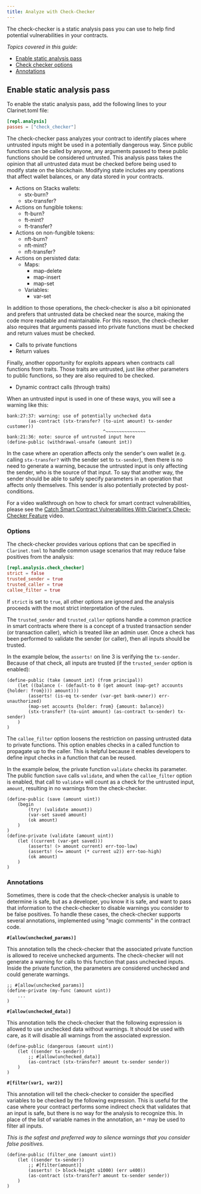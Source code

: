 ```yaml
---
title: Analyze with Check-Checker
---
```


The check-checker is a static analysis pass you can use to help find potential vulnerabilities in your contracts.

*Topics covered in this guide*:

* [Enable static analysis pass](#enable-static-analysis-pass)
* [Check checker options](#options)
* [Annotations](#annotations)

## Enable static analysis pass
To enable the static analysis pass, add the following lines to your Clarinet.toml file:

```toml
[repl.analysis]
passes = ["check_checker"]
```

The check-checker pass analyzes your contract to identify places where untrusted inputs might be used in a potentially dangerous way. 
Since public functions can be called by anyone, any arguments passed to these public functions should be considered untrusted. 
This analysis pass takes the opinion that all untrusted data must be checked before being used to modify state on the blockchain. 
Modifying state includes any operations that affect wallet balances, or any data stored in your contracts.

- Actions on Stacks wallets:
  - stx-burn?
  - stx-transfer?
- Actions on fungible tokens:
  - ft-burn?
  - ft-mint?
  - ft-transfer?
- Actions on non-fungible tokens:
  - nft-burn?
  - nft-mint?
  - nft-transfer?
- Actions on persisted data:
  - Maps:
    - map-delete
    - map-insert
    - map-set
  - Variables:
    - var-set

In addition to those operations, the check-checker is also a bit opinionated and prefers that untrusted data be checked near the source,
making the code more readable and maintainable. For this reason, the check-checker also requires that arguments passed into private functions 
must be checked and return values must be checked.

- Calls to private functions
- Return values

Finally, another opportunity for exploits appears when contracts call functions from traits. 
Those traits are untrusted, just like other parameters to public functions, so they are also required to be checked.

- Dynamic contract calls (through traits)

When an untrusted input is used in one of these ways, you will see a warning like this:

```
bank:27:37: warning: use of potentially unchecked data
        (as-contract (stx-transfer? (to-uint amount) tx-sender customer))
                                    ^~~~~~~~~~~~~~~~
bank:21:36: note: source of untrusted input here
(define-public (withdrawal-unsafe (amount int))
```

In the case where an operation affects only the sender's own wallet (e.g. calling `stx-transfer?` with the sender 
set to `tx-sender`), then there is no need to generate a warning, because the untrusted input is only affecting the sender, 
who is the source of that input. To say that another way, the sender should be able to safely specify parameters in an 
operation that affects only themselves. This sender is also potentially protected by post-conditions.

For a video walkthrough on how to check for smart contract vulnerabilities, please see the [Catch Smart Contract Vulnerabilities With Clarinet's Check-Checker Feature](https://www.youtube.com/watch?v=v2qXFL2owC8) video.

### Options

The check-checker provides various options that can be specified in `Clarinet.toml` to handle common usage scenarios that
may reduce false positives from the analysis:

```toml
[repl.analysis.check_checker]
strict = false
trusted_sender = true
trusted_caller = true
callee_filter = true
```

If `strict` is set to `true`, all other options are ignored and the analysis proceeds with the most strict interpretation of the rules.

The `trusted_sender` and `trusted_caller` options handle a common practice in smart contracts where there is a concept of a 
trusted transaction sender (or transaction caller), which is treated like an admin user. Once a check has been performed 
to validate the sender (or caller), then all inputs should be trusted.

In the example below, the `asserts!` on line 3 is verifying the `tx-sender`. Because of that check, all inputs are trusted 
(if the `trusted_sender` option is enabled):

```clarity
(define-public (take (amount int) (from principal))
    (let ((balance (- (default-to 0 (get amount (map-get? accounts {holder: from}))) amount)))
        (asserts! (is-eq tx-sender (var-get bank-owner)) err-unauthorized)
        (map-set accounts {holder: from} {amount: balance})
        (stx-transfer? (to-uint amount) (as-contract tx-sender) tx-sender)
    )
)
```

The `callee_filter` option loosens the restriction on passing untrusted data to private functions. This option
enables checks in a called function to propagate up to the caller. This is helpful because it enables developers to 
define input checks in a function that can be reused.

In the example below, the private function `validate` checks its parameter. The public function `save` calls `validate`, 
and when the `callee_filter` option is enabled, that call to `validate` will count as a check for the untrusted 
input, `amount`, resulting in no warnings from the check-checker.

```clarity
(define-public (save (amount uint))
    (begin
        (try! (validate amount))
        (var-set saved amount)
        (ok amount)
    )
)
(define-private (validate (amount uint))
    (let ((current (var-get saved)))
        (asserts! (> amount current) err-too-low)
        (asserts! (<= amount (* current u2)) err-too-high)
        (ok amount)
    )
)
```

### Annotations

Sometimes, there is code that the check-checker analysis is unable to determine is safe, but as a developer, 
you know it is safe, and want to pass that information to the check-checker to disable warnings you 
consider to be false positives. To handle these cases, the check-checker supports several annotations, implemented 
using "magic comments" in the contract code.

**`#[allow(unchecked_params)]`**

This annotation tells the check-checker that the associated private function is allowed to receive unchecked arguments. 
The check-checker will not generate a warning for calls to this function that pass unchecked inputs. Inside the private function, 
the parameters are considered unchecked and could generate warnings.

```clarity
;; #[allow(unchecked_params)]
(define-private (my-func (amount uint))
    ...
)
```

**`#[allow(unchecked_data)]`**

This annotation tells the check-checker that the following expression is allowed to use unchecked data without warnings.
It should be used with care, as it will disable all warnings from the associated expression.

```clarity
(define-public (dangerous (amount uint))
    (let ((sender tx-sender))
        ;; #[allow(unchecked_data)]
        (as-contract (stx-transfer? amount tx-sender sender))
    )
)
```

**`#[filter(var1, var2)]`**

This annotation will tell the check-checker to consider the specified variables to be checked by the following expression.
This is useful for the case where your contract performs some indirect check that validates that an input is safe, 
but there is no way for the analysis to recognize this. In place of the list of variable names in the annotation, an `*` 
may be used to filter all inputs.

_This is the safest and preferred way to silence warnings that you consider false positives._

```clarity
(define-public (filter_one (amount uint))
    (let ((sender tx-sender))
        ;; #[filter(amount)]
        (asserts! (> block-height u1000) (err u400))
        (as-contract (stx-transfer? amount tx-sender sender))
    )
)
```

